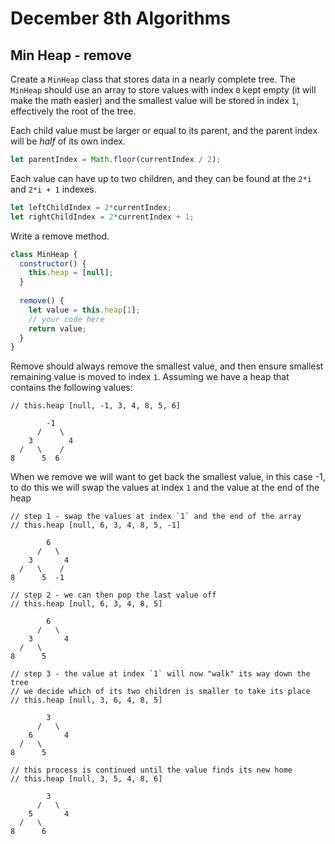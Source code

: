 # December 8th Algorithms

## Min Heap - remove

Create a `MinHeap` class that stores data in a nearly complete tree. The `MinHeap` should use an array to store values with index `0` kept empty (it will make the math easier) and the smallest value will be stored in index `1`, effectively the root of the tree.

Each child value must be larger or equal to its parent, and the parent index will be *half* of its own index. 

```js
let parentIndex = Math.floor(currentIndex / 2);
```

Each value can have up to two children, and they can be found at the `2*i` and `2*i + 1` indexes.

```js
let leftChildIndex = 2*currentIndex;
let rightChildIndex = 2*currentIndex + 1;
```

Write a remove method.

```js
class MinHeap {
  constructor() {
    this.heap = [null];
  }
  
  remove() {
    let value = this.heap[1];
    // your code here
    return value;
  }
}
```

Remove should always remove the smallest value, and then ensure  smallest remaining value is moved to index `1`. Assuming we have a heap that contains the following values:

```
// this.heap [null, -1, 3, 4, 8, 5, 6] 

        -1
      /    \
    3        4
  /   \    / 
8      5  6
```

When we remove we will want to get back the smallest value, in this case -1, to do this we will swap the values at index `1` and the value at the end of the heap

```
// step 1 - swap the values at index `1` and the end of the array 
// this.heap [null, 6, 3, 4, 8, 5, -1] 

        6
      /   \
    3       4
  /   \    / 
8      5  -1

// step 2 - we can then pop the last value off
// this.heap [null, 6, 3, 4, 8, 5] 

        6
      /   \
    3       4
  /   \    
8      5  

// step 3 - the value at index `1` will now "walk" its way down the tree
// we decide which of its two children is smaller to take its place
// this.heap [null, 3, 6, 4, 8, 5] 

        3
      /   \
    6       4
  /   \    
8      5  

// this process is continued until the value finds its new home
// this.heap [null, 3, 5, 4, 8, 6] 

        3
      /   \
    5       4
  /   \    
8      6 
```


